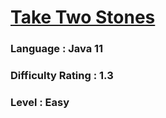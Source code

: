 # [Take Two Stones](https://open.kattis.com/problems/twostones)

### Language : Java 11

### Difficulty Rating : 1.3

### Level : Easy
